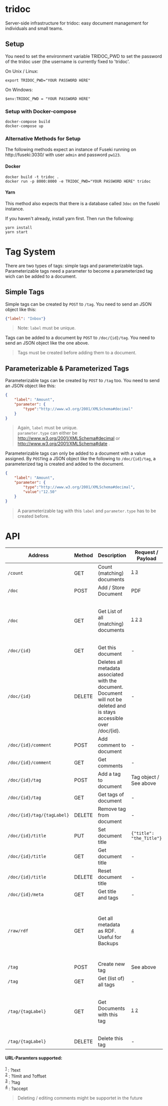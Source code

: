 # tridoc

Server-side infrastructure for tridoc: easy document management for individuals and small teams.

## Setup

You need to set the environment variable TRIDOC_PWD to set the password of
the tridoc user (the username is currently fixed to 'tridoc'.

On Unix / Linux:
```
export TRIDOC_PWD="YOUR PASSWORD HERE"
```

On Windows:
```
$env:TRIDOC_PWD = "YOUR PASSWORD HERE"
```

### Setup with Docker-compose 

```
docker-compose build
docker-compose up
``` 

### Alternative Methods for Setup

The following methods expect an instance of Fuseki running on http://fuseki:3030/ with user `admin`  and password `pw123`. 

#### Docker 

```
docker build -t tridoc .
docker run -p 8000:8000 -e TRIDOC_PWD="YOUR PASSWORD HERE" tridoc
```

#### Yarn
This method also expects that there is a database called `3doc` on the fuseki instance.

If you haven't already, install yarn first. Then run the following:
```
yarn install
yarn start
```

# Tag System

There are two types of tags: simple tags and parameterizable tags. Parameterizable tags need a parameter to become a parameterized tag wich can be added to a document.

## Simple Tags

Simple tags can be created by `POST` to `/tag`. You need to send an JSON object like this:

```json
{"label": "Inbox"}
```

> Note: `label` must be unique.

Tags can be added to a document by `POST` to `/doc/{id}/tag`. You need to send an JSON object like the one above.

> Tags must be created before adding them to a document.

## Parameterizable & Parameterized Tags

Parameterizable tags can be created by `POST` to `/tag` too. You need to send an JSON object like this:

```json
{
    "label": "Amount",
    "parameter": {
        "type":"http://www.w3.org/2001/XMLSchema#decimal"
    }
}
``` 

> Again, `label` must be unique. \
> `parameter.type` can either be http://www.w3.org/2001/XMLSchema#decimal or http://www.w3.org/2001/XMLSchema#date .

Parameterizable tags can only be added to a document with a value assigned. By `POST`ing a JSON object like the following to `/doc/{id}/tag`, a parameterized tag is created and added to the document.

```json
{
    "label": "Amount",
    "parameter": {
        "type":"http://www.w3.org/2001/XMLSchema#decimal",
        "value":"12.50"
    }
}
``` 

> A parameterizable tag with this `label` and `parameter.type` has to be created before.

# API

| Address                    | Method | Description                 | Request / Payload  | Response | Status |
| -                          | -      | -                           | - | - | - |
| `/count`                   | GET    | Count (matching) documents  | <sup>[1](#f1)</sup> <sup>[3](#f3)</sup> | Number | Implemented |
| `/doc`                     | POST   | Add / Store Document        | PDF | - | Implemented |
| `/doc`                     | GET    | Get List of all (matching) documents | <sup>[1](#f1)</sup> <sup>[2](#f2)</sup> <sup>[3](#f3)</sup> | Array of objects with document identifiers and titles (where available) | Implemented |
| `/doc/{id}`                | GET    | Get this document           | - | PDF | Implemented |
| `/doc/{id}`                | DELETE | Deletes all metadata associated with the document. Document will not be deleted and is stays accessible over /doc/{id}. | - | - | Implemented |
| `/doc/{id}/comment`        | POST   | Add comment to document     | - | - | - |
| `/doc/{id}/comment`        | GET    | Get comments                | - | - | - |
| `/doc/{id}/tag`            | POST   | Add a tag to document       | Tag object / See above | - | Implemented |
| `/doc/{id}/tag`            | GET    | Get tags of document        | - | Array of tag objects | Implemented |
| `/doc/{id}/tag/{tagLabel}` | DELETE | Remove tag from document    | - | - | Implemented |
| `/doc/{id}/title`          | PUT    | Set document title          | `{"title": "the_Title"}` | - | Implemented |
| `/doc/{id}/title`          | GET    | Get document title          | - | `{"title": "the_Title"}` | Implemented |
| `/doc/{id}/title`          | DELETE | Reset document title        | - | - | Implemented |
| `/doc/{id}/meta`           | GET    | Get title and tags          | - | - | - |
| `/raw/rdf`                 | GET    | Get all metadata as RDF. Useful for Backups | <sup>[4](#f4)</sup> | RDF, Content-Type defined over request Headers or ?accept. Fallback to text/turtle. | Implemented |
| `/tag`                     | POST   | Create new tag              | See above | - | Implemented |
| `/tag`                     | GET    | Get (list of) all tags      | - | - | Implemented |
| `/tag/{tagLabel}`          | GET    | Get Documents with this tag | <sup>[1](#f1)</sup> <sup>[2](#f2)</sup> | Array of objects with document identifiers and titles (where available) |  Implemented, same as `/doc?tag={tagLabel}` |
| `/tag/{tagLabel}`          | DELETE | Delete this tag             | - | - | Implemented |

#### URL-Paramters supported:

<sup id="f1">[1](#f1)</sup> : ?text \
<sup id="f2">[2](#f2)</sup> : ?limit and ?offset \
<sup id="f3">[3](#f3)</sup> : ?tag \
<sup id="f4">[4](#f4)</sup> : ?accept

> Deleting / editing comments might be supportet in the future
